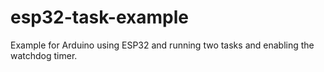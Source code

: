# esp32-task-example
Example for Arduino using ESP32 and running two tasks and enabling the watchdog timer.
